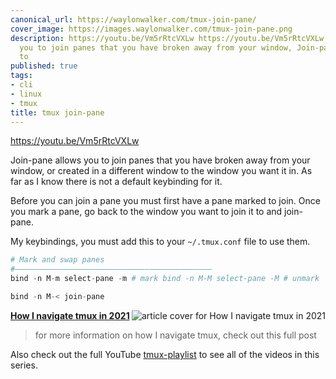 ```yaml
---
canonical_url: https://waylonwalker.com/tmux-join-pane/
cover_image: https://images.waylonwalker.com/tmux-join-pane.png
description: https://youtu.be/Vm5rRtcVXLw https://youtu.be/Vm5rRtcVXLw Join-pane allows
  you to join panes that you have broken away from your window, Join-pane allows you
  to
published: true
tags:
- cli
- linux
- tmux
title: tmux join-pane
---
```


https://youtu.be/Vm5rRtcVXLw

Join-pane allows you to join panes that you have broken away from your window, or created in a different window to the window you want it in.  As far as I know there is not a default keybinding for it.

Before you can join a pane you must first have a pane marked to join.  Once you mark a pane, go back to the window you want to join it to and join-pane.

My keybindings, you must add this to your `~/.tmux.conf` file to use them.

``` python
# Mark and swap panes
#――――――――――――――――――――――――――――――――――――――――――――
bind -n M-m select-pane -m # mark bind -n M-M select-pane -M # unmark

bind -n M-< join-pane
```


  <div class="onelinelink-wrapper">
      <a class="onelinelink" href="https://waylonwalker.com/tmux-nav-2021/">
          <img style="float: right;" align='right' src="https://images.waylonwalker.com/tmux-nav-2021-og_250x140.png" alt="article cover for 
 How I navigate tmux in 2021
"/>
          <p><strong>
 How I navigate tmux in 2021
</strong></p>
      </a>
  </div>


> for more information on how I navigate tmux, check out this full post

Also check out the full YouTube [tmux-playlist](https://www.youtube.com/playlist?list=PLTRNG6WIHETB4reAxbWza3CZeP9KL6Bkr) to see all of the videos in this series.